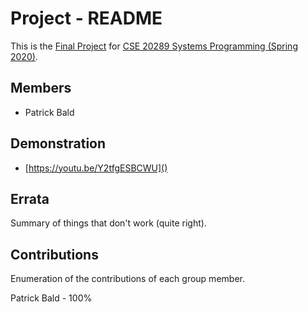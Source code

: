 # Project - README

This is the [Final Project] for [CSE 20289 Systems Programming (Spring 2020)].

## Members

- Patrick Bald

## Demonstration

- [https://youtu.be/Y2tfgESBCWU]()

## Errata

Summary of things that don't work (quite right).

## Contributions

Enumeration of the contributions of each group member.

Patrick Bald - 100%

[Final Project]: https://www3.nd.edu/~pbui/teaching/cse.20289.sp20/project.html
[CSE 20289 Systems Programming (Spring 2020)]: https://www3.nd.edu/~pbui/teaching/cse.20289.sp20/

